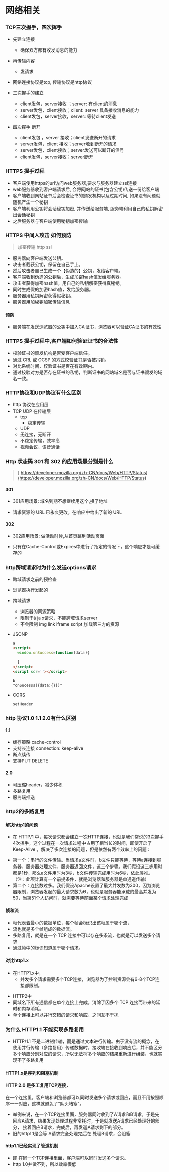 # 网络相关

### TCP三次握手，四次挥手

+ 先建立连接
  + 确保双方都有收发消息的能力
+ 再传输内容
  + 发请求
+ 网络连接协议是tcp, 传输协议是http协议

+ 三次握手的建立
  + client发包，server接收 ；server: 有client的消息
  + server发包，client接收；client: server 具备接收消息的能力
  + client发包，server接收，server: 等待client发送

+ 四次挥手 断开
  + client发包 ，server 接收；client发送断开的请求
  + server发包，client 接收；server收到断开的请求
  + server发包，client接收；server发送可以断开的信号
  + client发包，server接收；server断开

### HTTPS 握手过程

+ 客户端使用https的url访问web服务器,要求与服务器建立ssl连接
+ web服务器收到客户端请求后, 会将网站的证书(包含公钥)传送一份给客户端
+ 客户端收到网站证书后会检查证书的颁发机构以及过期时间, 如果没有问题就随机产生一个秘钥
+ 客户端利用公钥将会话秘钥加密, 并传送给服务端, 服务端利用自己的私钥解密出会话秘钥
+ 之后服务器与客户端使用秘钥加密传输

### HTTPS 中间人攻击 如何预防

> 加密传输 http ssl

+ 服务器向客户端发送公钥。
+ 攻击者截获公钥，保留在自己手上。
+ 然后攻击者自己生成一个【伪造的】公钥，发给客户端。
+ 客户端收到伪造的公钥后，生成加密hash值发给服务器。
+ 攻击者获得加密hash值，用自己的私钥解密获得真秘钥。
+ 同时生成假的加密hash值，发给服务器。
+ 服务器用私钥解密获得假秘钥。
+ 服务器用加秘钥加密传输信息

#### 预防

+ 服务端在发送浏览器的公钥中加入CA证书，浏览器可以验证CA证书的有效性

### HTTPS 握手过程中,客户端如何验证证书的合法性

+ 校验证书的颁发机构是否受客户端信任。
+ 通过 CRL 或 OCSP 的方式校验证书是否被吊销。
+ 对比系统时间，校验证书是否在有效期内。
+ 通过校验对方是否存在证书的私钥，判断证书的网站域名是否与证书颁发的域名一致。

### HTTP协议和UDP协议有什么区别

+ http 协议在应用层
+ TCP UDP 在传输层
  + tcp
    + 稳定传输
  + UDP
  + 无连接，无断开
  + 不稳定传输，效率高
  + 视频会议，语音通话

### Http 状态码 301 和 302 的应用场景分别是什么

> [ https://developer.mozilla.org/zh-CN/docs/Web/HTTP/Status](https://developer.mozilla.org/zh-CN/docs/Web/HTTP/Status)

#### 301

+ 301应用场景: 域名到期不想继续用这个,换了地址

+ 请求资源的 URL 已永久更改。在响应中给出了新的 URL

#### 302

+ 302应用场景: 做活动时候,从首页跳到活动页面

+ 只有在Cache-Control或Expires中进行了指定的情况下，这个响应才是可缓存的

### http跨域请求时为什么发送options请求

+ 跨域请求之前的预检查

+ 浏览器执行发起的

+ 跨域请求

  + 浏览器的同源策略
  + 限制于ā ja x请求，不能跨域请求server
  + 不会限制 img  link iframe script 加载第三方的资源

+ JSONP

  ```html
  a
  <script>
  	window.onSuccess=function(data){
      
    }
  </script>
  <script scr=''></script>
  
  b
  "onSucesss({data:{}})"
  ```

+ CORS

  ```
  setHeader
  ```

### http 协议1.0  1.1  2.0有什么区别

#### 1.1

+ 缓存策略 cache-control
+ 支持长连接 connection: keep-alive
+ 断点续传
+ 支持PUT DELETE

#### 2.0

+ 可压缩header，减少体积
+ 多路复用
+ 服务端推送

### http2的多路复用

#### 解决http1的问题

+ 在 HTTP/1 中，每次请求都会建立一次HTTP连接，也就是我们常说的3次握手4次挥手，这个过程在一次请求过程中占用了相当长的时间，即使开启了 Keep-Alive ，解决了多次连接的问题，但是依然有两个效率上的问题：

- 第一个：串行的文件传输。当请求a文件时，b文件只能等待，等待a连接到服务器、服务器处理文件、服务器返回文件，这三个步骤。我们假设这三步用时都是1秒，那么a文件用时为3秒，b文件传输完成用时为6秒，依此类推。（注：此项计算有一个前提条件，就是浏览器和服务器是单通道传输）
- 第二个：连接数过多。我们假设Apache设置了最大并发数为300，因为浏览器限制，浏览器发起的最大请求数为6，也就是服务器能承载的最高并发为50，当第51个人访问时，就需要等待前面某个请求处理完成

#### 帧和流

+ 帧代表着最小的数据单位，每个帧会标识出该帧属于哪个流，
+ 流也就是多个帧组成的数据流。
+  多路复用，就是在一个 TCP 连接中可以存在多条流，也就是可以发送多个请求
+ 通过帧中的标识知道属于哪个请求。

#### 对比http1.x

+ 在HTTP1.x中，
  + 并发多个请求需要多个TCP连接，浏览器为了控制资源会有6-8个TCP连接都限制。

-  HTTP2中
  - 同域名下所有通信都在单个连接上完成，消除了因多个 TCP 连接而带来的延时和内存消耗。
  - 单个连接上可以并行交错的请求和响应，之间互不干扰

### 为什么 HTTP1.1 不能实现多路复用

+ HTTP/1.1 不是二进制传输，而是通过文本进行传输。由于没有流的概念，在使用并行传输（多路复用）传递数据时，接收端在接收到响应后，并不能区分多个响应分别对应的请求，所以无法将多个响应的结果重新进行组装，也就实现不了多路复用

#### HTTP1.x是序列和阻塞机制

#### HTTP 2.0 是多工复用TCP连接，

在一个连接里，客户端和浏览器都可以同时发送多个请求或回应，而且不用按照顺序一一对应，这样就避免了"队头堵塞"。

- 举例来说，在一个TCP连接里面，服务器同时收到了A请求和B请求，于是先回应A请求，结果发现处理过程非常耗时，于是就发送A请求已经处理好的部分， 接着回应B请求，完成后，再发送A请求剩下的部分。
- 旧的http1.1是会等 A请求完全处理完后在 处理B请求，会阻塞


#### http1.1已经实现了管道机制

+ 即 在同一个TCP连接里面，客户端可以同时发送多个请求。
+ http 1.0并做不到，所以效率很低



